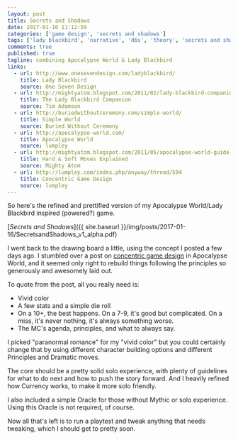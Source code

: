 ```yaml
---
layout: post
title: Secrets and Shadows
date: 2017-01-16 11:12:59
categories: ['game design', 'secrets and shadows']
tags: ['lady blackbird', 'narrative', 'd6s', 'theory', 'secrets and shadows', 'pbta', 'apocalypse world']
comments: true
published: true
tagline: combining Apocalypse World & Lady Blackbird
links:
  - url: http://www.onesevendesign.com/ladyblackbird/
    title: Lady Blackbird
    source: One Seven Design
  - url: http://mightyatom.blogspot.com/2011/02/lady-blackbird-companion.html
    title: The Lady Blackbird Companion
    source: Tim Adamson
  - url: http://buriedwithoutceremony.com/simple-world/
    title: Simple World
    source: Buried Without Ceremony
  - url: http://apocalypse-world.com/
    title: Apocalypse World
    source: lumpley
  - url: http://mightyatom.blogspot.com/2011/05/apocalypse-world-guide-to-hard-moves.html
    title: Hard & Soft Moves Explained
    source: Mighty Atom
  - url: http://lumpley.com/index.php/anyway/thread/594
    title: Concentric Game Design
    source: lumpley
---
```


So here's the refined and prettified version of my Apocalypse World/Lady Blackbird inspired (powered?) game.

[*Secrets and Shadows*]({{ site.baseurl }}/img/posts/2017-01-16/SecretsandShadows_v1_alpha.pdf)

I went back to the drawing board a little, using the concept I posted a few days ago. I stumbled over a post on [concentric game design](http://lumpley.com/index.php/anyway/thread/594) in Apocalypse World, and it seemed only right to rebuild things following the principles so generously and awesomely laid out.

To quote from the post, all you really need is:

* Vivid color
* A few stats and a simple die roll
* On a 10+, the best happens. On a 7-9, it's good but complicated. On a miss, it's never nothing, it's always something worse.
* The MC's agenda, principles, and what to always say.

I picked "paranormal romance" for my "vivid color" but you could certainly change that by using different character building options and different Principles and Dramatic moves.

The core should be a pretty solid solo experience, with plenty of guidelines for what to do next and how to push the story forward. And I heavily refined how Currency works, to make it more solo friendly.

I also included a simple Oracle for those without Mythic or solo experience. Using this Oracle is not required, of course.

Now all that's left is to run a playtest and tweak anything that needs tweaking, which I should get to pretty soon.

